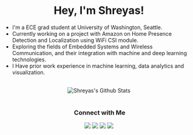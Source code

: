 <h1 align="center">Hey, I'm Shreyas! </h1>

* I'm a ECE grad student at University of Washington, Seattle.
* Currently working on a project with Amazon on Home Presence Detection and Localization using WiFi CSI module.
* Exploring the fields of Embedded Systems and Wireless Communication, and their integration with machine and deep learning technologies.
* I Have prior work experience in machine learning, data analytics and visualization.

<br>

<div align="center">
<img align="center" src="https://github-readme-stats.vercel.app/api?username=ShreyasRkk&include_all_commits=true&count_private=true&show_icons=true&line_height=20&title_color=7A7ADB&icon_color=2234AE&text_color=D3D3D3&bg_color=0,000000,130F40" alt="Shreyas's Github Stats">

</br>
</br>

### &nbsp;Connect with Me

<p align="center">
<a href="https://www.linkedin.com/in/shreyas-rk-76a9771b1/"><img src="https://img.shields.io/badge/-Shreyas%20Rk-0077B5?style=flat&logo=Linkedin&logoColor=white"/></a>
<a href="https://www.instagram.com/shreyas.rk/"><img src="https://img.shields.io/badge/-@shreyas.rk-E4405F?style=flat&logo=Instagram&logoColor=white"/></a>
<a href="https://www.facebook.com/shreyas.rk.792"><img src="https://img.shields.io/badge/-Shreyas Rk-1877F2?style=flat&logo=Facebook&logoColor=white"/></a>
<a href="https://twitter.com/Shreyas32045251"><img src="https://img.shields.io/badge/-Shreyas Rk-1DA1F2?style=flat&logo=twitter&logoColor=white"/></a>
</p>
